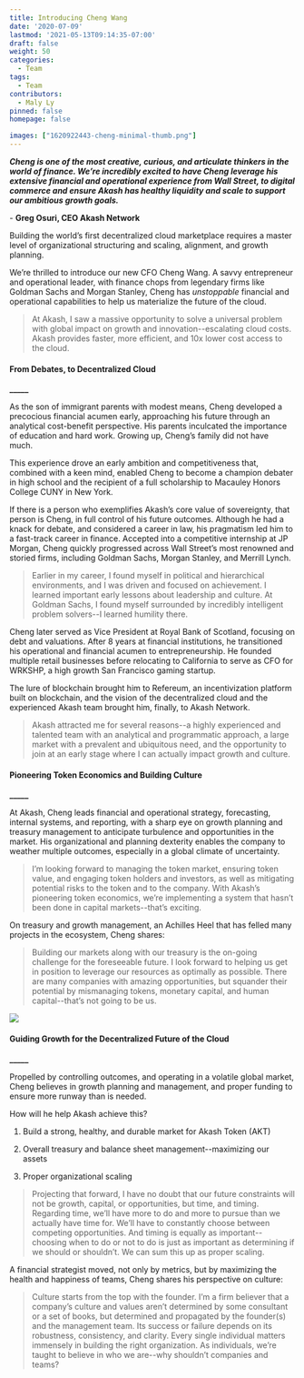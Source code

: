 ```yaml
---
title: Introducing Cheng Wang
date: '2020-07-09'
lastmod: '2021-05-13T09:14:35-07:00'
draft: false
weight: 50
categories:
  - Team
tags:
  - Team
contributors:
  - Maly Ly
pinned: false
homepage: false

images: ["1620922443-cheng-minimal-thumb.png"]
---
```

_**Cheng is one of the most creative, curious, and articulate thinkers in the world of finance. We’re incredibly excited to have Cheng leverage his extensive financial and operational experience from Wall Street, to digital commerce and ensure Akash has healthy liquidity and scale to support our ambitious growth goals.**_  
  
\- **Greg Osuri, CEO Akash Network**

  

Building the world’s first decentralized cloud marketplace requires a master level of organizational structuring and scaling, alignment, and growth planning. 

We’re thrilled to introduce our new CFO Cheng Wang. A savvy entrepreneur and operational leader, with finance chops from legendary firms like Goldman Sachs and Morgan Stanley, Cheng has _unstoppable_ financial and operational capabilities to help us materialize the future of the cloud.

> At Akash, I saw a massive opportunity to solve a universal problem with global impact on growth and innovation--escalating cloud costs. Akash provides faster, more efficient, and 10x lower cost access to the cloud.

#### **From Debates, to Decentralized Cloud**  
**\_\_\_\_\_**

As the son of immigrant parents with modest means, Cheng developed a precocious financial acumen early, approaching his future through an analytical cost-benefit perspective. His parents inculcated the importance of education and hard work. Growing up, Cheng’s family did not have much. 

This experience drove an early ambition and competitiveness that, combined with a keen mind, enabled Cheng to become a champion debater in high school and the recipient of a full scholarship to Macauley Honors College CUNY in New York.  
  
If there is a person who exemplifies Akash’s core value of sovereignty, that person is Cheng, in full control of his future outcomes. Although he had a knack for debate, and considered a career in law, his pragmatism led him to a fast-track career in finance. Accepted into a competitive internship at JP Morgan, Cheng quickly progressed across Wall Street’s most renowned and storied firms, including Goldman Sachs, Morgan Stanley, and Merrill Lynch. 

> Earlier in my career, I found myself in political and hierarchical environments, and I was driven and focused on achievement. I learned important early lessons about leadership and culture. At Goldman Sachs, I found myself surrounded by incredibly intelligent problem solvers--I learned humility there.

Cheng later served as Vice President at Royal Bank of Scotland, focusing on debt and valuations. After 8 years at financial institutions, he transitioned his operational and financial acumen to entrepreneurship. He founded multiple retail businesses before relocating to California to serve as CFO for WRKSHP, a high growth San Francisco gaming startup.

The lure of blockchain brought him to Refereum, an incentivization platform built on blockchain, and the vision of the decentralized cloud and the experienced Akash team brought him, finally, to Akash Network.

> Akash attracted me for several reasons--a highly experienced and talented team with an analytical and programmatic approach, a large market with a prevalent and ubiquitous need, and the opportunity to join at an early stage where I can actually impact growth and culture.

#### **Pioneering Token Economics and Building Culture**  
**\_\_\_\_\_**

At Akash, Cheng leads financial and operational strategy, forecasting, internal systems, and reporting, with a sharp eye on growth planning and treasury management to anticipate turbulence and opportunities in the market. His organizational and planning dexterity enables the company to weather multiple outcomes, especially in a global climate of uncertainty. 

> I’m looking forward to managing the token market, ensuring token value, and engaging token holders and investors, as well as mitigating potential risks to the token and to the company. With Akash’s pioneering token economics, we’re implementing a system that hasn’t been done in capital markets--that’s exciting.

On treasury and growth management, an Achilles Heel that has felled many projects in the ecosystem, Cheng shares:

> Building our markets along with our treasury is the on-going challenge for the foreseeable future. I look forward to helping us get in position to leverage our resources as optimally as possible. There are many companies with amazing opportunities, but squander their potential by mismanaging tokens, monetary capital, and human capital--that’s not going to be us.

![](https://www.datocms-assets.com/45776/1620922423-cheng-pic.jpg)

#### **Guiding Growth for the Decentralized Future of the Cloud**  
**\_\_\_\_\_**

Propelled by controlling outcomes, and operating in a volatile global market, Cheng believes in growth planning and management, and proper funding to ensure more runway than is needed.

How will he help Akash achieve this?

1) Build a strong, healthy, and durable market for Akash Token (AKT)

2) Overall treasury and balance sheet management--maximizing our assets

3) Proper organizational scaling 

> Projecting that forward, I have no doubt that our future constraints will not be growth, capital, or opportunities, but time, and timing. Regarding time, we’ll have more to do and more to pursue than we actually have time for. We’ll have to constantly choose between competing opportunities. And timing is equally as important--choosing when to do or not to do is just as important as determining if we should or shouldn’t. We can sum this up as proper scaling.

A financial strategist moved, not only by metrics, but by maximizing the health and happiness of teams, Cheng shares his perspective on culture:

> Culture starts from the top with the founder. I’m a firm believer that a company’s culture and values aren’t determined by some consultant or a set of books, but determined and propagated by the founder(s) and the management team. Its success or failure depends on its robustness, consistency, and clarity. Every single individual matters immensely in building the right organization. As individuals, we’re taught to believe in who we are--why shouldn’t companies and teams?